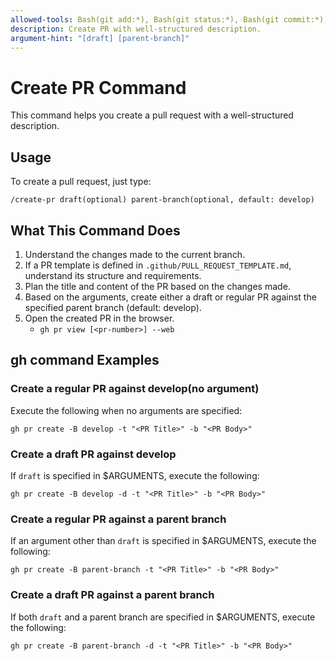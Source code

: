 ```yaml
---
allowed-tools: Bash(git add:*), Bash(git status:*), Bash(git commit:*), Bash(git diff:*)
description: Create PR with well-structured description.
argument-hint: "[draft] [parent-branch]"
---
```


# Create PR Command

This command helps you create a pull request with a well-structured description.

## Usage

To create a pull request, just type:
```
/create-pr draft(optional) parent-branch(optional, default: develop)
```

## What This Command Does

1. Understand the changes made to the current branch.
2. If a PR template is defined in `.github/PULL_REQUEST_TEMPLATE.md`, understand its structure and requirements.
3. Plan the title and content of the PR based on the changes made.
4. Based on the arguments, create either a draft or regular PR against the specified parent branch (default: develop).
5. Open the created PR in the browser.
    - `gh pr view [<pr-number>] --web`

## gh command Examples

### Create a regular PR against develop(no argument)
Execute the following when no arguments are specified:

```
gh pr create -B develop -t "<PR Title>" -b "<PR Body>"
```

### Create a draft PR against develop
If `draft` is specified in $ARGUMENTS, execute the following:

```
gh pr create -B develop -d -t "<PR Title>" -b "<PR Body>"
```

### Create a regular PR against a parent branch
If an argument other than `draft` is specified in $ARGUMENTS, execute the following:

```
gh pr create -B parent-branch -t "<PR Title>" -b "<PR Body>"
```

### Create a draft PR against a parent branch
If both `draft` and a parent branch are specified in $ARGUMENTS, execute the following:

```
gh pr create -B parent-branch -d -t "<PR Title>" -b "<PR Body>"
```
